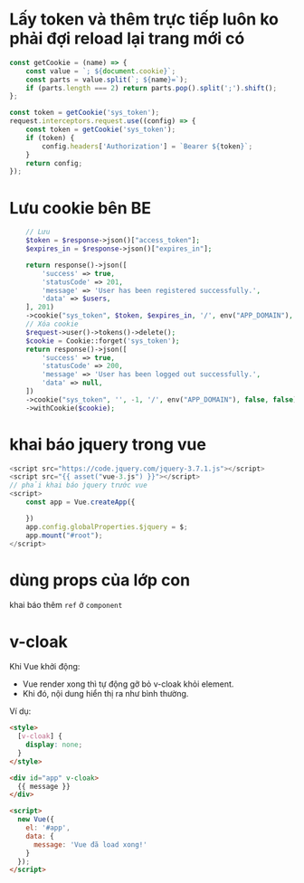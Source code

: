 # Lấy token và thêm trực tiếp luôn ko phải đợi reload lại trang mới có

```js
const getCookie = (name) => {
    const value = `; ${document.cookie}`;
    const parts = value.split(`; ${name}=`);
    if (parts.length === 2) return parts.pop().split(';').shift();
};

const token = getCookie('sys_token');
request.interceptors.request.use((config) => {
    const token = getCookie('sys_token');
    if (token) {
        config.headers['Authorization'] = `Bearer ${token}`;
    }
    return config;
});
```

# Lưu cookie bên BE 

```php
    // Lưu
    $token = $response->json()["access_token"];
    $expires_in = $response->json()["expires_in"];

    return response()->json([
        'success' => true,
        'statusCode' => 201,
        'message' => 'User has been registered successfully.',
        'data' => $users,
    ], 201)
    ->cookie("sys_token", $token, $expires_in, '/', env("APP_DOMAIN"), false, false);
    // Xóa cookie
    $request->user()->tokens()->delete();
    $cookie = Cookie::forget('sys_token');
    return response()->json([
        'success' => true,
        'statusCode' => 200,
        'message' => 'User has been logged out successfully.',
        'data' => null,
    ])
    ->cookie("sys_token", '', -1, '/', env("APP_DOMAIN"), false, false)
    ->withCookie($cookie);
```

# khai báo jquery trong vue
```js
<script src="https://code.jquery.com/jquery-3.7.1.js"></script>
<script src="{{ asset("vue-3.js") }}"></script>
// phải khai báo jquery trước vue
<script>
    const app = Vue.createApp({

    })
    app.config.globalProperties.$jquery = $;
    app.mount("#root");
</script>
```

# dùng props của lớp con

khai báo thêm `ref` ở `component` 

# v-cloak

Khi Vue khởi động:
- Vue render xong thì tự động gỡ bỏ v-cloak khỏi element.
- Khi đó, nội dung hiển thị ra như bình thường.

Ví dụ:

```html
<style>
  [v-cloak] {
    display: none;
  }
</style>

<div id="app" v-cloak>
  {{ message }}
</div>

<script>
  new Vue({
    el: '#app',
    data: {
      message: 'Vue đã load xong!'
    }
  });
</script>

```
